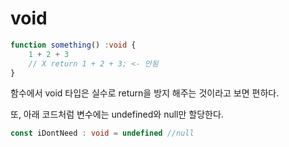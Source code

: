 # void

``` ts
function something() :void {
    1 + 2 + 3
    // X return 1 + 2 + 3; <- 안됨
}
```

함수에서 void 타입은 실수로 return을 방지 해주는 것이라고 보면 편하다.

또, 아래 코드처럼 변수에는 undefined와 null만 할당한다.

``` ts
const iDontNeed : void = undefined //null
```